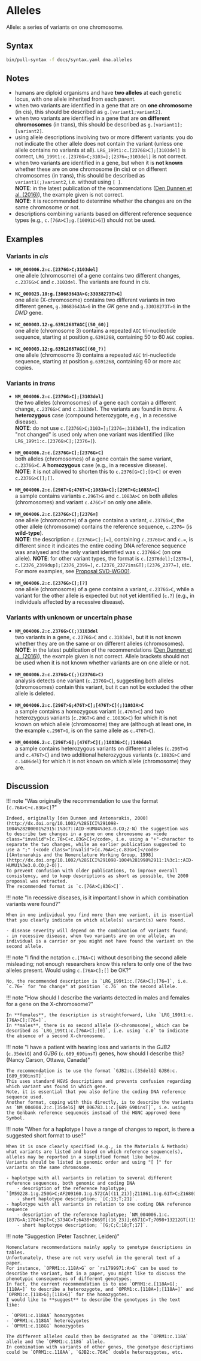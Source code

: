 # Alleles

<!-- ## Definition -->

Allele: a series of variants on one chromosome.

## Syntax

```sh exec="true"
bin/pull-syntax -f docs/syntax.yaml dna.alleles
```

## Notes

- humans are diploid organisms and have **two alleles** at each genetic locus, with one allele inherited from each parent.
- when two variants are identified in a gene that are on **one chromosome** (in cis), this should be described as `g.[variant1`<code class="spot1">;</code>`variant2]`.
- when two variants are identified in a gene that are **on different chromosomes** (in trans), this should be described as `g.[variant1]`<code class="spot1">;</code>`[variant2]`.
- using allele descriptions involving two or more different variants: you do not indicate the other allele does not contain the variant (unless one allele contains no variants at all).
  `LRG_199t1:c.[2376G>C];[3103del]` is correct, <code class="invalid">LRG_199t1:c.[2376G>C;3103=];[2376=;3103del]</code> is not correct.
- when two variants are identified in a gene, but when it is **not known** whether these are on one chromosome (in cis) or on different chromosomes (in trans), this should be described as `variant1`<code class="spot1">(;)</code>`variant2`, i.e. without using `[ ]`.<br>
  **NOTE**: in the latest publication of the recommendations ([Den Dunnen et al. (2016)](http://onlinelibrary.wiley.com/doi/10.1002/humu.22981/pdf)), the example given is not correct.<br>
  **NOTE**: it is recommended to determine whether the changes are on the same chromosome or not.
- descriptions combining variants based on different reference sequence types (e.g., <code class="invalid">c.[76A>C];g.[10091C>G]</code>) should not be used.


## Examples

### Variants in _cis_

- **`NM_004006.2:c.[2376G>C;3103del]`**<br>
  one allele (chromosome) of a gene contains two different changes, `c.2376G>C` and `c.3103del`.
  The variants are found in _cis_.

- **`NC_000023.10:g.[30683643A>G;33038273T>G]`**<br>
  one allele (X-chromosome) contains two different variants in two different genes, `g.30683643A>G` in the _GK_ gene and `g.33038273T>G` in the _DMD_ gene.

- **`NC_000003.12:g.63912687AGC[(50_60)]`**<br>
  one allele (chromosome 3) contains a repeated `AGC` tri-nucleotide sequence, starting at position `g.6391268`, containing 50 to 60 `AGC` copies.

- **`NC_000003.12:g.63912687AGC[(60_?)]`**<br>
  one allele (chromosome 3) contains a repeated `AGC` tri-nucleotide sequence, starting at position `g.6391268`, containing 60 or more `AGC` copies.

### Variants in _trans_

- **`NM_004006.2:c.[2376G>C];[3103del]`**<br>
  the two alleles (chromosomes) of a gene each contain a different change, `c.2376G>C` and `c.3103del`.
  The variants are found in _trans_.
  A **heterozygous** case (compound heterozygote, e.g., in a recessive disease).<br>
  **NOTE**: do not use <code class="invalid">c.[2376G>C;3103=];[2376=;3103del]</code>, the indication "not changed" is used only when one variant was identified (like `LRG_199t1:c.[2376G>C];[2376=]`).

- **`NM_004006.2:c.[2376G>C];[2376G>C]`**<br>
  both alleles (chromosomes) of a gene contain the same variant, `c.2376G>C`.
  A **homozygous** case (e.g., in a recessive disease).<br>
  **NOTE**: it is not allowed to shorten this to <code class="invalid">c.2376[G>C];[G>C]</code> or even <code class="invalid">c.2376G>C[];[]</code>.

- **`NM_004006.2:c.[296T>G;476T>C;1083A>C];[296T>G;1083A>C]`**<br>
  a sample contains variants `c.296T>G` and `c.1083A>C` on both alleles (chromosomes) and variant `c.476C>T` on only one allele.

- **`NM_004006.2:c.[2376G>C];[2376=]`**<br>
  one allele (chromosome) of a gene contains a variant, `c.2376G>C`, the other allele (chromosome) contains the reference sequence, `c.2376=` (is **wild-type**).<br>
  **NOTE**: the description `c.[2376G>C];[=]`, containing `c.2376G>C` and `c.=`, is different since it indicates the entire coding DNA reference sequence was analysed and the only variant identified was `c.2376G>C` (on one allele).
  **NOTE**: for other variant types, the format is `c.[2376del];[2376=]`, `c.[2376_2399dup];[2376_2399=]`, `c.[2376_2377insGT];[2376_2377=]`, etc.
  For more examples, see [Proposal SVD-WG001](../../consultation/SVD-WG001.md).

- **`NM_004006.2:c.[2376G>C];[?]`**<br>
  one allele (chromosome) of a gene contains a variant, `c.2376G>C`, while a variant for the other allele is expected but not yet identified (`c.?`) (e.g., in individuals affected by a recessive disease).

### Variants with unknown or uncertain phase

- **`NM_004006.2:c.2376G>C(;)3103del`**<br>
  two variants in a gene, `c.2376G>C` and `c.3103del`, but it is not known whether they are on the same or on different alleles (chromosomes).<br>
  **NOTE**: in the latest publication of the recommendations ([Den Dunnen et al. (2016)](http://onlinelibrary.wiley.com/doi/10.1002/humu.22981/pdf)), the example given is not correct.
  Allele brackets should not be used when it is not known whether variants are on one allele or not.

- **`NM_004006.2:c.2376G>C(;)(2376G>C)`**<br>
  analysis detects one variant (`c.2376G>C`), suggesting both alleles (chromosomes) contain this variant, but it can not be excluded the other allele is deleted.

- **`NM_004006.2:c.[296T>G;476T>C];[476T>C](;)1083A>C`**<br>
  a sample contains a homozygous variant (`c.476T>C`) and two heterozygous variants (`c.296T>G` and `c.1083G>C`) for which it is not known on which allele (chromosome) they are (although at least one, in the example `c.296T>G`, is on the same allele as `c.476T>C`).

- **`NM_004006.2:c.[296T>G];[476T>C](;)1083G>C(;)1406del`**<br>
  a sample contains heterozygous variants on different alleles (`c.296T>G` and `c.476T>C`) and two additional heterozygous variants (`c.1083G>C` and `c.1406del`) for which it is not known on which allele (chromosome) they are.

## Discussion

!!! note "Was originally the recommendation to use the format <code class="invalid">[c.76A>C+c.83G>C]</code>?"

    Indeed, originally [den Dunnen and Antonarakis, 2000](http://dx.doi.org/10.1002/%28SICI%291098-1004%28200001%2915:1%3c7::AID-HUMU4%3e3.0.CO;2-N) the suggestion was to describe two changes in a gene on one chromosome as <code class="invalid">[c.76>C+c.83G>C]</code>, i.e. using a "+"-character to separate the two changes, while an earlier publication suggested to use a ";" (<code class="invalid">[c.76A>C;c.83G>C]</code> [(Antonarakis and the Nomenclature Working Group, 1998](http://dx.doi.org/10.1002/%28SICI%291098-1004%281998%2911:1%3c1::AID-HUMU1%3e3.0.CO;2-O)).
    To prevent confusion with older publications, to improve overall consistency, and to keep descriptions as short as possible, the 2000 proposal was retracted.
    The recommended format is `c.[76A>C;83G>C]`.

!!! note "In recessive diseases, is it important I show in which combination variants were found?"

    When in one individual you find more than one variant, it is essential that you clearly indicate on which allele(s) variant(s) were found.

    - disease severity will depend on the combination of variants found;
    - in recessive disease, when two variants are on one allele, an individual is a carrier or you might not have found the variant on the second allele.

!!! note "I find the notation `c.[76A>C]` without describing the second allele misleading; not enough researchers know this refers to only one of the two alleles present. Would using <code class="invalid">c.[76A>C];[]</code> be OK?"

    No, the recommended description is `LRG_199t1:c.[76A>C];[76=]`, i.e. `c.76=` for "no change" at position `c.76` on the second allele.

!!! note "How should I describe the variants detected in males and females for a gene on the X-chromosome?"

    In **females**, the description is straightforward, like `LRG_199t1:c.[76A>C];[76=]`.
    In **males**, there is no second allele (X-chromosome), which can be described as `LRG_199t1:c.[76A>C];[0]`, i.e. using `c.0` to indicate the absence of a second X-chromosome.

!!! note "I have a patient with hearing loss and variants in the _GJB2_ (`c.35delG`) and _GJB6_ (`c.689_690insT`) genes, how should I describe this? (Nancy Carson, Ottawa, Canada)"

    The recommendation is to use the format `GJB2:c.[35delG] GJB6:c.[689_690insT]`.
    This uses standard HGVS descriptions and prevents confusion regarding which variant was found in which gene.
    Note, it is essential that you also define the coding DNA reference sequence used.
    Another format, coping with this directly, is to describe the variants as `NM_004004.2:c.[35delG] NM_006783.1:c.[689_690insT]`, i.e. using the Genbank reference sequences instead of the HGNC approved Gene Symbol.

!!! note "When for a haplotype I have a range of changes to report, is there a suggested short format to use?"

    When it is once clearly specified (e.g., in the Materials & Methods) what variants are listed and based on which reference sequence(s), alleles may be reported in a simplified format like below.
    Variants should be listed in genomic order and using "[ ]" for variants on the same chromosome.

    - haplotype with all variants in relation to several different reference sequences, both genomic and coding DNA
        - description of the reference haplotype; `[M59228.1:g.250G>C;AF209160.1:g.572CA[(11_21)];Z11861.1:g.61T>C;Z16803.1:g.114A[(18_22)]]`.
        - short haplotype description; `[C;13;T;21]`.
    - haplotype with all variants in relation to one coding DNA reference sequence
        - description of the reference haplotype; `NM_004006.1:c.[837G>A;1704+51T>C;3734C>T;6438+2669T[(16_23)];6571C>T;7098+13212GT[(15_19)]]`.
        - short haplotype description; `[G;C;C;18;T;17]`.

!!! note "Suggestion (Peter Taschner, Leiden)"

    Nomenclature recommendations mainly apply to genotype descriptions in tables.
    Unfortunately, these are not very useful in the general text of a paper.
    For instance, `OPRM1:c.118A>G` or `rs1799971:A>G` can be used to describe the variant, but in a paper, you might like to discuss the phenotypic consequences of different genotypes.
    In fact, the current recommendation is to use `OPRM1:c.[118A>G];[118A=]` to describe a heterozygote, and `OPRM1:c.[118A=];[118A=]` and `OPRM1:c.[118>G];[118>G]` for the homozygotes.
    I would like to **suggest** to describe the genotypes in the text like:

    - `OPRM1:c.118AA` homozygotes
    - `OPRM1:c.118GA` heterozygotes
    - `OPRM1:c.118GG` homozygotes

    The different alleles could then be designated as the `OPRM1:c.118A` allele and the `OPRM1:c.118G` allele.
    In combination with variants of other genes, the genotype descriptions could be `OPRM1:c.118AA`, `GJB2:c.76AC` double heterozygotes, etc.
